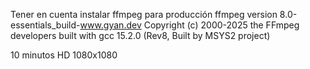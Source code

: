 Tener en cuenta instalar ffmpeg para producción 
ffmpeg version 8.0-essentials_build-www.gyan.dev Copyright (c) 2000-2025 the FFmpeg developers
  built with gcc 15.2.0 (Rev8, Built by MSYS2 project)


10 minutos
HD
1080x1080 